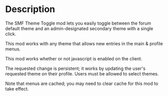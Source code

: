 # Description

The SMF Theme Toggle mod lets you easily toggle between the forum default theme and an admin-designated secondary theme with a single click.

This mod works with any theme that allows new entries in the main & profile menus.

This mod works whether or not javascript is enabled on the client.

The requested change is persistent; it works by updating the user's requested theme on their profile.  Users must be allowed to select themes.

Note that menus are cached; you may need to clear cache for this mod to take effect.

